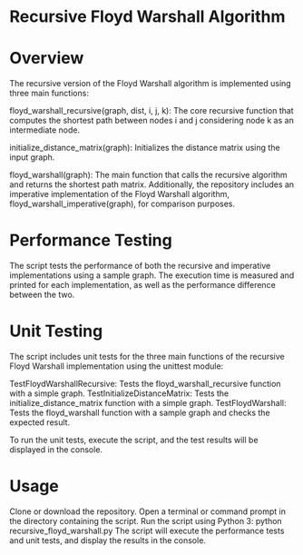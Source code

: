 # Recursive Floyd Warshall Algorithm

# Overview
The recursive version of the Floyd Warshall algorithm is implemented using three main functions:

floyd_warshall_recursive(graph, dist, i, j, k): The core recursive function that computes the shortest path between nodes i and j considering node k as an intermediate node.

initialize_distance_matrix(graph): Initializes the distance matrix using the input graph.

floyd_warshall(graph): The main function that calls the recursive algorithm and returns the shortest path matrix.
Additionally, the repository includes an imperative implementation of the Floyd Warshall algorithm, floyd_warshall_imperative(graph), for comparison purposes.

# Performance Testing
The script tests the performance of both the recursive and imperative implementations using a sample graph. The execution time is measured and printed for each implementation, as well as the performance difference between the two.

# Unit Testing
The script includes unit tests for the three main functions of the recursive Floyd Warshall implementation using the unittest module:

TestFloydWarshallRecursive: Tests the floyd_warshall_recursive function with a simple graph.
TestInitializeDistanceMatrix: Tests the initialize_distance_matrix function with a simple graph.
TestFloydWarshall: Tests the floyd_warshall function with a sample graph and checks the expected result.

To run the unit tests, execute the script, and the test results will be displayed in the console.

# Usage
Clone or download the repository.
Open a terminal or command prompt in the directory containing the script.
Run the script using Python 3: python recursive_floyd_warshall.py
The script will execute the performance tests and unit tests, and display the results in the console.